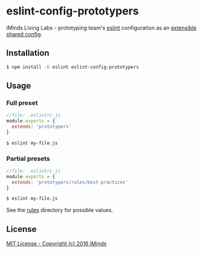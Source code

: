 # eslint-config-prototypers

iMinds Living Labs - prototyping team's [eslint](http://eslint.org/) configuration as an [extensible shared config](http://eslint.org/docs/developer-guide/shareable-configs).

## Installation

```sh
$ npm install -D eslint eslint-config-prototypers
```

## Usage

### Full preset

```js
//file: .eslintrc.js
module.exports = {
  extends: 'prototypers'
}
```
```sh
$ eslint my-file.js
```

### Partial presets
```js
//file: .eslintrc.js
module.exports = {
  extends: 'prototypers/rules/best-practices'
}
```
```sh
$ eslint my-file.js
```

See the [rules](./blob/master/rules) directory for possible values.

## License

[MIT License - Copyright (c) 2016 iMinds](./LICENSE.md)